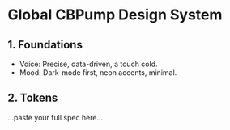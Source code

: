 # Global CBPump Design System

## 1. Foundations
- Voice: Precise, data-driven, a touch cold.
- Mood: Dark-mode first, neon accents, minimal.

## 2. Tokens
…paste your full spec here…
